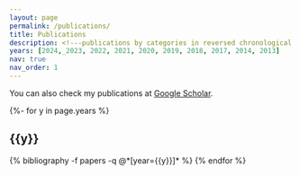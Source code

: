 ```yaml
---
layout: page
permalink: /publications/
title: Publications
description: <!---publications by categories in reversed chronological order. generated by jekyll-scholar.--->
years: [2024,_2023, 2022, 2021, 2020, 2019, 2018, 2017, 2014, 2013]
nav: true
nav_order: 1
---
```


You can also check my publications at [Google Scholar](https://scholar.google.com/citations?user=1Ie3QuMAAAAJ&hl=en&oi=ao).

<div class="publications">

{%- for y in page.years %}
  <h2 class="year">{{y}}</h2>
  {% bibliography -f papers -q @*[year={{y}}]* %}
{% endfor %}

</div>
